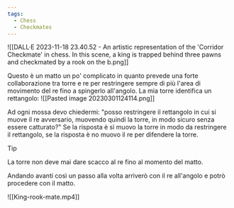 ```yaml
---
tags:
  - Chess
  - Checkmates
---
```

![[DALL·E 2023-11-18 23.40.52 - An artistic representation of the 'Corridor Checkmate' in chess. In this scene, a king is trapped behind three pawns and checkmated by a rook on the b.png]]

Questo è un matto un po' complicato in quanto prevede una forte collaborazione tra torre e re per restringere sempre di più l'area di movimento del re fino a spingerlo all'angolo.
La mia torre identifica un rettangolo:
![[Pasted image 20230301124114.png]]

Ad ogni mossa devo chiedermi: "posso restringere il rettangolo in cui si muove il re avversario, muovendo quindi la torre, in modo sicuro senza essere catturato?" 
Se la risposta è sì muovo la torre in modo da restringere il rettangolo, se la risposta è no muovo il re per difendere la torre.
> [!tip] 
> La torre non deve mai dare scacco al re fino al momento del matto.

Andando avanti così un passo alla volta arriverò con il re all'angolo e potrò procedere con il matto.

![[King-rook-mate.mp4]]
